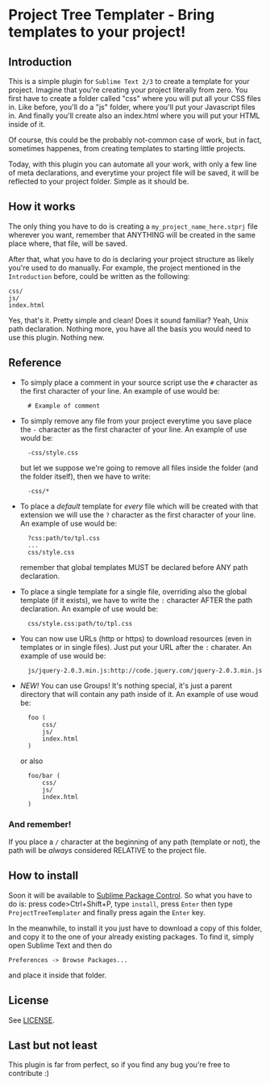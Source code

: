 # Project Tree Templater - Bring templates to your project!

## Introduction

This is a simple plugin for <code>Sublime Text 2/3</code> to create a template for your project. Imagine that you're creating your project literally from zero. You first have to create a folder called "css" where you will put all your CSS files in. Like before, you'll do a "js" folder, where you'll put your Javascript files in. And finally you'll create also an index.html where you will put your HTML inside of it.

Of course, this could be the probably not-common case of work, but in fact, sometimes happenes, from creating templates to starting little projects.

Today, with this plugin you can automate all your work, with only a few line of meta declarations, and everytime your project file will be saved, it will be reflected to your project folder. Simple as it should be.

## How it works

The only thing you have to do is creating a <code>my_project_name_here.stprj</code> file wherever you want, remember that ANYTHING will be created in the same place where, that file, will be saved.

After that, what you have to do is declaring your project structure as likely you're used to do manually.
For example, the project mentioned in the <code>Introduction</code> before, could be written as the following:

    css/
    js/
    index.html

Yes, that's it. Pretty simple and clean! Does it sound familiar? Yeah, Unix path declaration. Nothing more, you have all the basis you would need to use this plugin. Nothing new.

## Reference

* To simply place a comment in your source script use the <code>#</code> character as the first character of your line. An example of use would be:

        # Example of comment

* To simply remove any file from your project everytime you save place the <code>-</code> character as the first character of your line. An example of use would be:

        -css/style.css

    but let we suppose we're going to remove all files inside the folder (and the folder itself), then we have to write:

        -css/*

* To place a *default* template for *every* file which will be created with that extension we will use the <code>?</code> character as the first character of your line. An example of use would be:

        ?css:path/to/tpl.css
        ...
        css/style.css

    remember that global templates MUST be declared before ANY path declaration.

* To place a single template for a single file, overriding also the global template (if it exists), we have to write the <code>:</code> character AFTER the path declaration. An example of use would be:

        css/style.css:path/to/tpl.css

* You can now use URLs (http or https) to download resources (even in templates or in single files). Just put your URL after the <code>:</code> charater. An example of use would be:

        js/jquery-2.0.3.min.js:http://code.jquery.com/jquery-2.0.3.min.js

* *NEW!* You can use Groups! It's nothing special, it's just a parent directory that will contain any path inside of it. An example of use woud be:

        foo (
            css/
            js/
            index.html
        )
        
  or also

        foo/bar (
            css/
            js/
            index.html
        )

### And remember!

If you place a <code>/</code> character at the beginning of any path (template or not), the path will be *always* considered RELATIVE to the project file.

## How to install

Soon it will be available to [Sublime Package Control](http://wbond.net/sublime_packages/package_control).
So what you have to do is: press code>Ctrl+Shift+P</code>, type <code>install</code>, press <code>Enter</code> then type <code>ProjectTreeTemplater</code> and finally press again the <code>Enter</code> key.

In the meanwhile, to install it you just have to download a copy of this folder, and copy it to the one of your already existing packages. To find it, simply open Sublime Text and then do

    Preferences -> Browse Packages...

and place it inside that folder.

## License

See [LICENSE](https://github.com/julianxhokaxhiu/sublime-projecttreetemplater/blob/master/LICENSE).

## Last but not least

This plugin is far from perfect, so if you find any bug you're free to contribute :)
